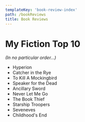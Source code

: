 ```yaml
---
templateKey: 'book-review-index'
path: /bookReviews
title: Book Reviews
---
```


# My Fiction Top 10

*(In no particular order...)*

- Hyperion
- Catcher in the Rye
- To Kill A Mockingbird
- Speaker for the Dead
- Ancillary Sword
- Never Let Me Go
- The Book Thief
- Starship Troopers
- Seveneves
- Childhood's End
